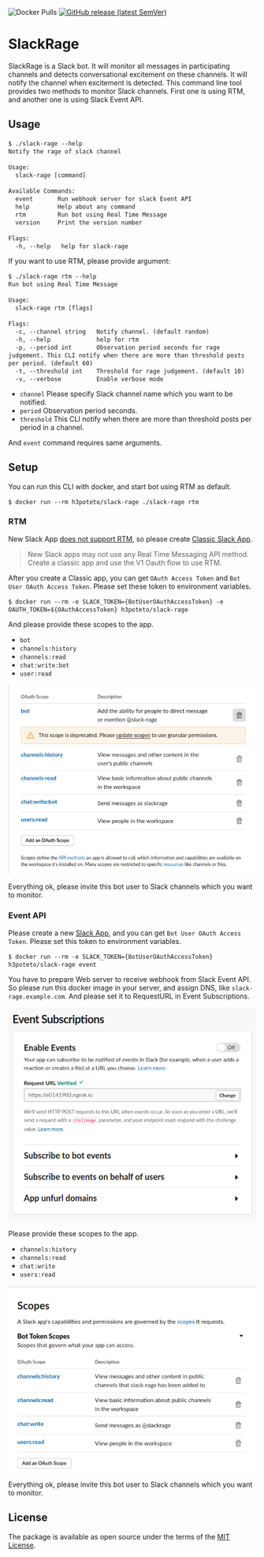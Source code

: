 ![Docker Pulls](https://img.shields.io/docker/pulls/h3poteto/slack-rage)
[![GitHub release (latest SemVer)](https://img.shields.io/github/v/release/h3poteto/slack-rage)](https://github.com/h3poteto/slack-rage/releases)

# SlackRage

SlackRage is a Slack bot. It will monitor all messages in participating channels and detects conversational excitement on these channels. It will notify the channel when excitement is detected.
This command line tool provides two methods to monitor Slack channels. First one is using RTM, and another one is using Slack Event API.

## Usage

```
$ ./slack-rage --help
Notify the rage of slack channel

Usage:
  slack-rage [command]

Available Commands:
  event       Run webhook server for slack Event API
  help        Help about any command
  rtm         Run bot using Real Time Message
  version     Print the version number

Flags:
  -h, --help   help for slack-rage
```

If you want to use RTM, please provide argument:

```
$ ./slack-rage rtm --help
Run bot using Real Time Message

Usage:
  slack-rage rtm [flags]

Flags:
  -c, --channel string   Notify channel. (default random)
  -h, --help             help for rtm
  -p, --period int       Observation period seconds for rage judgement. This CLI notify when there are more than threshold posts per period. (default 60)
  -t, --threshold int    Threshold for rage judgement. (default 10)
  -v, --verbose          Enable verbose mode
```

- `channel` Please specify Slack channel name which you want to be notified.
- `period` Observation period seconds.
- `threshold` This CLI notify when there are more than threshold posts per period in a channel.

And `event` command requires same arguments.

## Setup
You can run this CLI with docker, and start bot using RTM as default.

```
$ docker run --rm h3poteto/slack-rage ./slack-rage rtm
```

### RTM
New Slack App [does not support RTM](https://api.slack.com/rtm), so please create [Classic Slack App](https://api.slack.com/apps?new_classic_app=1).

> New Slack apps may not use any Real Time Messaging API method. Create a classic app and use the V1 Oauth flow to use RTM.


After you create a Classic app, you can get `OAuth Access Token` and `Bot User OAuth Access Token`. Please set these token to environment variables.

```
$ docker run --rm -e SLACK_TOKEN={BotUserOAuthAccessToken} -e OAUTH_TOKEN=${OAuthAccessToken} h3poteto/slack-rage
```

And please provide these scopes to the app.

- `bot`
- `channels:history`
- `channels:read`
- `chat:write:bot`
- `user:read`


![rtm-scopes](./readme/rtm-scopes.png)


Everything ok, please invite this bot user to Slack channels which you want to monitor.


### Event API
Please create a new [Slack App](https://api.slack.com/apps), and you can get `Bot User OAuth Access Token`.
Please set this token to environment variables.

```
$ docker run --rm -e SLACK_TOKEN={BotUserOAuthAccessToken} h3poteto/slack-rage event
```

You have to prepare Web server to receive webhook from Slack Event API. So please run this docker image in your server, and assign DNS, like `slack-rage.example.com`.
And please set it to RequestURL in Event Subscriptions.

![event-subscription](./readme/event-subscription.png)

Please provide these scopes to the app.

- `channels:history`
- `channels:read`
- `chat:write`
- `users:read`

![event-scopes](./readme/event-scopes.png)

Everything ok, please invite this bot user to Slack channels which you want to monitor.


## License
The package is available as open source under the terms of the [MIT License](https://opensource.org/licenses/MIT).
